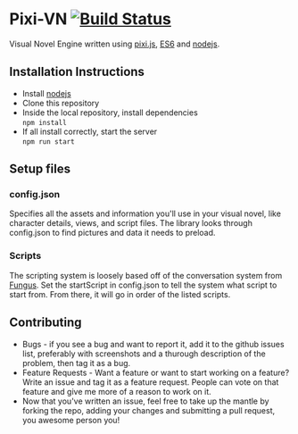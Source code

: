 # Pixi-VN [![Build Status](https://travis-ci.org/lealeelu/pixi-vn.svg?branch=master)](https://travis-ci.org/lealeelu/pixi-vn)
Visual Novel Engine written using [pixi.js](http://www.pixijs.com/), [ES6](http://es6-features.org) and [nodejs](https://nodejs.org/).

## Installation Instructions
 - Install [nodejs](https://nodejs.org/)
 - Clone this repository
 - Inside the local repository, install dependencies  
    `npm install`
 - If all install correctly, start the server  
    `npm run start`

## Setup files
  ### config.json
  Specifies all the assets and information you'll use in your visual novel, like character details, views, and script files. The library looks through config.json to find pictures and data it needs to preload.
  ###  Scripts
  The scripting system is loosely based off of the conversation system from [Fungus](https://github.com/snozbot/fungus).
  Set the startScript in config.json to tell the system what script to start from. From there, it will go in order of the listed scripts.

## Contributing
 - Bugs - if you see a bug and want to report it, add it to the github issues list, preferably with screenshots and a thurough description of the problem, then tag it as a bug.
 - Feature Requests - Want a feature or want to start working on a feature? Write an issue and tag it as a feature request. People can vote on that feature and give me more of a reason to work on it.
 - Now that you've written an issue, feel free to take up the mantle by forking the repo, adding your changes and submitting a pull request, you awesome person you!

